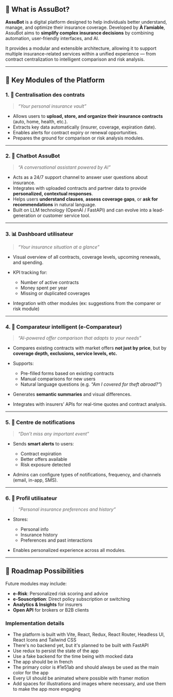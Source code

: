 ## 🧠 What is **AssuBot**?

**AssuBot** is a digital platform designed to help individuals better understand, manage, and optimize their insurance coverage. Developed by **À l’amiable**, AssuBot aims to **simplify complex insurance decisions** by combining automation, user-friendly interfaces, and AI.

It provides a modular and extensible architecture, allowing it to support multiple insurance-related services within a unified experience — from contract centralization to intelligent comparison and risk analysis.

---

## 🧩 Key Modules of the Platform

### 1. 📁 **Centralisation des contrats**

> _“Your personal insurance vault”_

- Allows users to **upload, store, and organize their insurance contracts** (auto, home, health, etc.).
- Extracts key data automatically (insurer, coverage, expiration date).
- Enables alerts for contract expiry or renewal opportunities.
- Prepares the ground for comparison or risk analysis modules.

---

### 2. 💬 **Chatbot AssuBot**

> _“A conversational assistant powered by AI”_

- Acts as a 24/7 support channel to answer user questions about insurance.
- Integrates with uploaded contracts and partner data to provide **personalized, contextual responses**.
- Helps users **understand clauses**, **assess coverage gaps**, or **ask for recommendations** in natural language.
- Built on LLM technology (OpenAI / FastAPI) and can evolve into a lead-generation or customer service tool.

---

### 3. 📊 **Dashboard utilisateur**

> _“Your insurance situation at a glance”_

- Visual overview of all contracts, coverage levels, upcoming renewals, and spending.
- KPI tracking for:

  - Number of active contracts
  - Money spent per year
  - Missing or duplicated coverages

- Integration with other modules (ex: suggestions from the comparer or risk module)

---

### 4. 🧠 **Comparateur intelligent (e-Comparateur)**

> _“AI-powered offer comparison that adapts to your needs”_

- Compares existing contracts with market offers **not just by price**, but by **coverage depth, exclusions, service levels, etc.**
- Supports:

  - Pre-filled forms based on existing contracts
  - Manual comparisons for new users
  - Natural language questions (e.g. _“Am I covered for theft abroad?”_)

- Generates **semantic summaries** and visual differences.
- Integrates with insurers’ APIs for real-time quotes and contract analysis.

---

### 5. 📣 **Centre de notifications**

> _“Don’t miss any important event”_

- Sends **smart alerts** to users:

  - Contract expiration
  - Better offers available
  - Risk exposure detected

- Admins can configure types of notifications, frequency, and channels (email, in-app, SMS).

---

### 6. 👤 **Profil utilisateur**

> _“Personal insurance preferences and history”_

- Stores:

  - Personal info
  - Insurance history
  - Preferences and past interactions

- Enables personalized experience across all modules.

---

## 🚀 Roadmap Possibilities

Future modules may include:

- **e-Risk**: Personalized risk scoring and advice
- **e-Souscription**: Direct policy subscription or switching
- **Analytics & Insights** for insurers
- **Open API** for brokers or B2B clients

### Implementation details

- The platform is built with Vite, React, Redux, React Router, Headless UI, React Icons and Tailwind CSS
- There's no backend yet, but it's planned to be built with FastAPI
- Use redux to persist the state of the app
- Use a fake backend for the time being with mocked data
- The app should be in french
- The primary color is #1e51ab and should always be used as the main color for the app
- Every UI should be animated where possible with framer motion
- Add spaces for illustrations and images where necessary, and use them to make the app more engaging